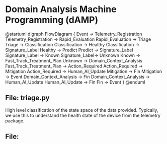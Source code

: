 # Domain Analysis Machine Programming (dAMP)


@startuml
digraph FlowDiagram {
Event -> Telemetry_Registration
Telemetry_Registration -> Rapid_Evaluation
Rapid_Evaluation -> Triage
Triage -> Classification
Classification -> Healthy
Classification -> Signature_Label
Healthy -> Predict
Predict -> Signature_Label
Signature_Label -> Known
Signature_Label-> Unknown
Known -> Fast_Track_Treatment_Plan
Unknown -> Domain_Context_Analysis
Fast_Track_Treatment_Plan -> Action_Required
Action_Required -> Mitigation
Action_Required -> Human_AI_Update
Mitigation -> Fin
Mitigation -> Event
Domain_Context_Analysis -> Fin
Domain_Context_Analysis -> Human_AI_Update
Human_AI_Update -> Fin
Fin -> Event
} 
@enduml

## File: triage.py
High level classification of the state space of the data provided. 
Typically, we use this to understand the health state of the device from the telemetry package.

## File: 